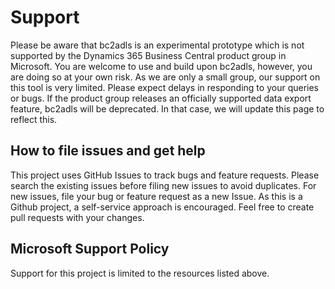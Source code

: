 # Support

Please be aware that bc2adls is an experimental prototype which is not supported by the Dynamics 365 Business Central product group in Microsoft. You are welcome to use and build upon bc2adls, however, you are doing so at your own risk.
As we are only a small group, our support on this tool is very limited. Please expect delays in responding to your queries or bugs. 
If the product group releases an officially supported data export feature, bc2adls will be deprecated. In that case, we will update this page to reflect this. 

## How to file issues and get help  

This project uses GitHub Issues to track bugs and feature requests. Please search the existing 
issues before filing new issues to avoid duplicates.  For new issues, file your bug or 
feature request as a new Issue. As this is a Github project, a self-service approach is encouraged. Feel free to create pull requests with your changes.

## Microsoft Support Policy  

Support for this project is limited to the resources listed above.
